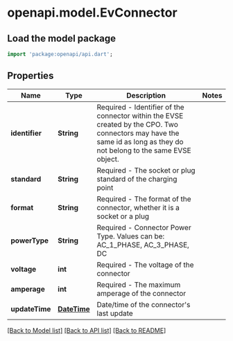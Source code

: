 # openapi.model.EvConnector

## Load the model package
```dart
import 'package:openapi/api.dart';
```

## Properties
Name | Type | Description | Notes
------------ | ------------- | ------------- | -------------
**identifier** | **String** | Required - Identifier of the connector within the EVSE created by the CPO. Two connectors may have the same id as long as they do not belong to the same EVSE object. | 
**standard** | **String** | Required - The socket or plug standard of the charging point | 
**format** | **String** | Required - The format of the connector, whether it is a socket or a plug | 
**powerType** | **String** | Required - Connector Power Type. Values can be: AC_1_PHASE, AC_3_PHASE, DC  | 
**voltage** | **int** | Required - The voltage of the connector | 
**amperage** | **int** | Required - The maximum amperage of the connector  | 
**updateTime** | [**DateTime**](DateTime.md) | Date/time of the connector's last update | 

[[Back to Model list]](../README.md#documentation-for-models) [[Back to API list]](../README.md#documentation-for-api-endpoints) [[Back to README]](../README.md)


